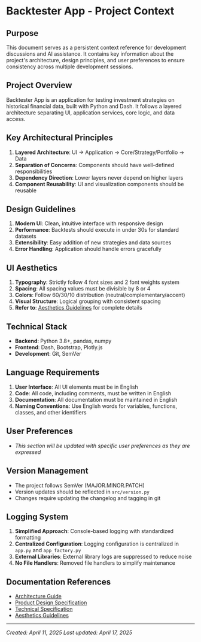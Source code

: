 # Backtester App - Project Context

## Purpose
This document serves as a persistent context reference for development discussions and AI assistance. It contains key information about the project's architecture, design principles, and user preferences to ensure consistency across multiple development sessions.

## Project Overview
Backtester App is an application for testing investment strategies on historical financial data, built with Python and Dash. It follows a layered architecture separating UI, application services, core logic, and data access.

## Key Architectural Principles
1. **Layered Architecture**: UI → Application → Core/Strategy/Portfolio → Data
2. **Separation of Concerns**: Components should have well-defined responsibilities
3. **Dependency Direction**: Lower layers never depend on higher layers
4. **Component Reusability**: UI and visualization components should be reusable

## Design Guidelines
1. **Modern UI**: Clean, intuitive interface with responsive design
2. **Performance**: Backtests should execute in under 30s for standard datasets
3. **Extensibility**: Easy addition of new strategies and data sources
4. **Error Handling**: Application should handle errors gracefully

## UI Aesthetics
1. **Typography**: Strictly follow 4 font sizes and 2 font weights system
2. **Spacing**: All spacing values must be divisible by 8 or 4
3. **Colors**: Follow 60/30/10 distribution (neutral/complementary/accent)
4. **Visual Structure**: Logical grouping with consistent spacing
5. **Refer to**: [Aesthetics Guidelines](aesthetics_guidelines.md) for complete details

## Technical Stack
- **Backend**: Python 3.8+, pandas, numpy
- **Frontend**: Dash, Bootstrap, Plotly.js
- **Development**: Git, SemVer

## Language Requirements
1. **User Interface**: All UI elements must be in English
2. **Code**: All code, including comments, must be written in English
3. **Documentation**: All documentation must be maintained in English
4. **Naming Conventions**: Use English words for variables, functions, classes, and other identifiers

## User Preferences
- *This section will be updated with specific user preferences as they are expressed*

## Version Management
- The project follows SemVer (MAJOR.MINOR.PATCH)
- Version updates should be reflected in `src/version.py`
- Changes require updating the changelog and tagging in git

## Logging System
1. **Simplified Approach**: Console-based logging with standardized formatting
2. **Centralized Configuration**: Logging configuration is centralized in `app.py` and `app_factory.py`
3. **External Libraries**: External library logs are suppressed to reduce noise
4. **No File Handlers**: Removed file handlers to simplify maintenance

## Documentation References
- [Architecture Guide](architecture.md)
- [Product Design Specification](product_design_specification.md)
- [Technical Specification](technical_specification.md)
- [Aesthetics Guidelines](aesthetics_guidelines.md)

---

*Created: April 11, 2025*
*Last updated: April 17, 2025*
